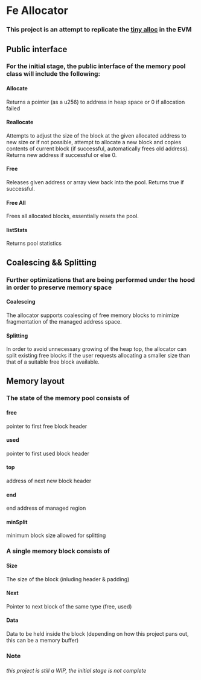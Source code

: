 
# Fe Allocator 

### This project is an attempt to replicate the [tiny alloc](https://github.com/thi-ng/umbrella/tree/develop/packages/malloc) in the EVM 

## Public interface 
 
### For the initial stage, the public interface of the memory pool class will include the following: 

#### Allocate

   Returns a pointer (as a u256) to address in heap space or 0 if allocation failed  

#### Reallocate 

   Attempts to adjust the size of the block at the given allocated address to new size or if not possible, attempt to allocate a new block and copies contents of current block (if successful, automatically frees old address). Returns new address if successful or else 0.

#### Free

   Releases given address or array view back into the pool. Returns true if successful.

#### Free All

   Frees all allocated blocks, essentially resets the pool.

#### listStats

   Returns pool statistics


## Coalescing && Splitting

### Further optimizations that are being performed under the hood in order to preserve memory space

#### Coalescing
 
   The allocator supports coalescing of free memory blocks to minimize fragmentation of the managed address space.

#### Splitting 

   In order to avoid unnecessary growing of the heap top, the allocator can split existing free blocks if the user requests allocating a smaller size than that of a suitable free block available.

## Memory layout 

### The state of the memory pool consists of  

#### free 

   pointer to first free block header

#### used 

  pointer to first used block header

#### top

   address of next new block header

#### end

   end address of managed region 

#### minSplit 

   minimum block size allowed for splitting

### A single memory block consists of

#### Size

   The size of the block (inluding header & padding)

#### Next
 
   Pointer to next block of the same type (free, used)

#### Data

   Data to be held inside the block (depending on how this project pans out, this can be a memory buffer)

### Note

###### this project is still a WIP, the initial stage is not complete

